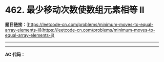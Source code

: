 # 462. 最少移动次数使数组元素相等 II

**题目链接：**[https://leetcode-cn.com/problems/minimum-moves-to-equal-array-elements-ii](https://leetcode-cn.com/problems/minimum-moves-to-equal-array-elements-ii)

---

<Cards card="leetcode_462_minimum-moves-to-equal-array-elements-ii"></Cards>

---

**AC 代码：**

```java

```